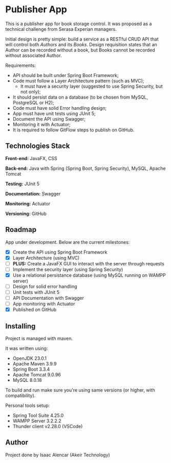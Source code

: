 
# Publisher App

This is a publisher app for book storage control. It was proposed as a technical challenge from Serasa Experian managers.

Initial design is pretty simple: build a service as a RESTful CRUD API that will control both *Authors* and its *Books*. Design requisition states that an Author can be recorded without a book, but Books cannot be recorded without associated Author.

Requirements:
- API should be built under Spring Boot Framework;
- Code must follow a Layer Architecture pattern (such as MVC);
    - It must have a security layer (suggested to use Spring Security, but not only);
- It should persist data on a database (to be chosen from MySQL, PostgreSQL or H2);
- Code must have solid Error handling design;
- App must have unit tests using JUnit 5;
- Document the API using Swagger;
- Monitoring it with Actuator;
- It is required to follow GitFlow steps to publish on GitHub.

## Technologies Stack

**Front-end:** JavaFX, CSS

**Back-end:** Java with Spring (Spring Boot, Spring Security), MySQL, Apache Tomcat

**Testing:** JUnit 5

**Documentation:** Swagger

**Monitoring:** Actuator

**Versioning:** GitHub

## Roadmap

App under development. Below are the current milestones:

* [X]  Create the API using Spring Boot Framework
* [X]  Layer Architecture (using MVC)
* [ ]  **PLUS:** Create a JavaFX GUI to interact with the server through requests
* [ ]  Implement the security layer (using Spring Security)
* [X]  Use a relational persistance database (using MySQL running on WAMPP server)
* [ ]  Design for solid error handling
* [ ]  Unit tests with JUnit 5
* [ ]  API Documentation with Swagger
* [ ]  App monitoring with Actuator
* [X]  Published on GitHub

## Installing

Project is managed with maven.

It was written using:
*  OpenJDK 23.0.1
*  Apache Maven 3.9.9
*  Spring Boot 3.3.4
*  Apache Tomcat 9.0.96
*  MySQL 8.0.18

To build and run make sure you're using same versions (or higher, with compatibility).

Personal tools setup:
- Spring Tool Suite 4.25.0
- WAMPP Server 3.2.2.2
- Thunder client v2.28.0 (VSCode)

## Author

Project done by Isaac Alencar (Akeir Technology)
